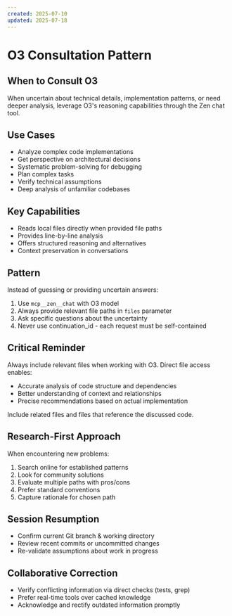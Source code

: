 ```yaml
---
created: 2025-07-10
updated: 2025-07-18
---
```


# O3 Consultation Pattern

## When to Consult O3

When uncertain about technical details, implementation patterns, or need deeper analysis, leverage O3's reasoning capabilities through the Zen chat tool.

## Use Cases
- Analyze complex code implementations
- Get perspective on architectural decisions  
- Systematic problem-solving for debugging
- Plan complex tasks
- Verify technical assumptions
- Deep analysis of unfamiliar codebases

## Key Capabilities
- Reads local files directly when provided file paths
- Provides line-by-line analysis
- Offers structured reasoning and alternatives
- Context preservation in conversations

## Pattern

Instead of guessing or providing uncertain answers:

1. Use `mcp__zen__chat` with O3 model
2. Always provide relevant file paths in `files` parameter
3. Ask specific questions about the uncertainty
4. Never use continuation_id - each request must be self-contained

## Critical Reminder

Always include relevant files when working with O3. Direct file access enables:
- Accurate analysis of code structure and dependencies
- Better understanding of context and relationships
- Precise recommendations based on actual implementation

Include related files and files that reference the discussed code.

## Research-First Approach

When encountering new problems:
1. Search online for established patterns
2. Look for community solutions
3. Evaluate multiple paths with pros/cons
4. Prefer standard conventions
5. Capture rationale for chosen path

## Session Resumption
- Confirm current Git branch & working directory
- Review recent commits or uncommitted changes
- Re-validate assumptions about work in progress

## Collaborative Correction
- Verify conflicting information via direct checks (tests, grep)
- Prefer real-time tools over cached knowledge
- Acknowledge and rectify outdated information promptly